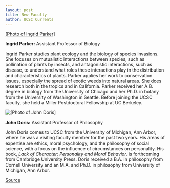 ```yaml
---
layout: post
title: New Faculty
author: UCSC Currents
---
```


[\[Photo of Ingrid Parker\]][2]

**Ingrid Parker:** Assistant Professor of Biology

Ingrid Parker studies plant ecology and the biology of species invasions. She focuses on mutualistic interactions between species, such as pollination of plants by insects, and antagonistic interactions, such as disease, to understand what roles these interactions play in the distribution and characteristics of plants. Parker applies her work to conservation issues, especially the spread of exotic weeds into natural areas. She does research both in the tropics and in California. Parker received her A.B. degree in biology from the University of Chicago and her Ph.D. in botany from the University of Washington in Seattle. Before joining the UCSC faculty, she held a Miller Postdoctoral Fellowship at UC Berkeley.

![\[Photo of John Doris\]][3]

**John Doris:** Assistant Professor of Philosophy

John Doris comes to UCSC from the University of Michigan, Ann Arbor, where he was a visiting faculty member for the past two years. His areas of expertise are ethics, moral psychology, and the philosophy of social science, with a focus on the influence of circumstances on personality. His book, _Lack of Character: Personality and Moral Behavior,_ is forthcoming from Cambridge University Press. Doris received a B.A. in philosophy from Cornell University and an M.A. and Ph.D. in philosophy from University of Michigan, Ann Arbor.

[2]: http://www1.ucsc.edu/oncampus/currents/98-99/art/parker_ingrid.jpg
[3]: http://www1.ucsc.edu/oncampus/currents/98-99/art/doris_john.jpg

[Source](http://www1.ucsc.edu/oncampus/currents/98-99/12-07/newfac.htm "Permalink to New Faculty, Ingrid Parker, John Doris; 12-07-98")
